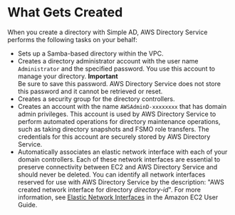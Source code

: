 # What Gets Created<a name="create_details_simple"></a>

When you create a directory with Simple AD, AWS Directory Service performs the following tasks on your behalf:
+ Sets up a Samba\-based directory within the VPC\.
+ Creates a directory administrator account with the user name `Administrator` and the specified password\. You use this account to manage your directory\.
**Important**  
Be sure to save this password\. AWS Directory Service does not store this password and it cannot be retrieved or reset\.
+ Creates a security group for the directory controllers\. 
+ Creates an account with the name `AWSAdminD-xxxxxxxx` that has domain admin privileges\. This account is used by AWS Directory Service to perform automated operations for directory maintenance operations, such as taking directory snapshots and FSMO role transfers\. The credentials for this account are securely stored by AWS Directory Service\.
+ Automatically associates an elastic network interface with each of your domain controllers\. Each of these network interfaces are essential to preserve connectivity between EC2 and AWS Directory Service and should never be deleted\. You can identify all network interfaces reserved for use with AWS Directory Service by the description: "AWS created network interface for directory *directory\-id*"\. For more information, see [Elastic Network Interfaces](http://docs.aws.amazon.com/AWSEC2/latest/UserGuide/using-eni.html) in the Amazon EC2 User Guide\.